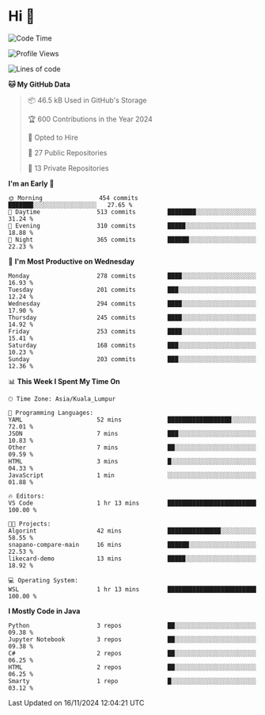 <h1>Hi 👋</h1>

<!--START_SECTION:waka-->
![Code Time](http://img.shields.io/badge/Code%20Time-796%20hrs%2015%20mins-blue)

![Profile Views](http://img.shields.io/badge/Profile%20Views-1-blue)

![Lines of code](https://img.shields.io/badge/From%20Hello%20World%20I%27ve%20Written-1.3%20million%20lines%20of%20code-blue)

**🐱 My GitHub Data** 

> 📦 46.5 kB Used in GitHub's Storage 
 > 
> 🏆 600 Contributions in the Year 2024
 > 
> 💼 Opted to Hire
 > 
> 📜 27 Public Repositories 
 > 
> 🔑 13 Private Repositories 
 > 
**I'm an Early 🐤** 

```text
🌞 Morning                454 commits         ███████░░░░░░░░░░░░░░░░░░   27.65 % 
🌆 Daytime                513 commits         ████████░░░░░░░░░░░░░░░░░   31.24 % 
🌃 Evening                310 commits         █████░░░░░░░░░░░░░░░░░░░░   18.88 % 
🌙 Night                  365 commits         ██████░░░░░░░░░░░░░░░░░░░   22.23 % 
```
📅 **I'm Most Productive on Wednesday** 

```text
Monday                   278 commits         ████░░░░░░░░░░░░░░░░░░░░░   16.93 % 
Tuesday                  201 commits         ███░░░░░░░░░░░░░░░░░░░░░░   12.24 % 
Wednesday                294 commits         ████░░░░░░░░░░░░░░░░░░░░░   17.90 % 
Thursday                 245 commits         ████░░░░░░░░░░░░░░░░░░░░░   14.92 % 
Friday                   253 commits         ████░░░░░░░░░░░░░░░░░░░░░   15.41 % 
Saturday                 168 commits         ███░░░░░░░░░░░░░░░░░░░░░░   10.23 % 
Sunday                   203 commits         ███░░░░░░░░░░░░░░░░░░░░░░   12.36 % 
```


📊 **This Week I Spent My Time On** 

```text
🕑︎ Time Zone: Asia/Kuala_Lumpur

💬 Programming Languages: 
YAML                     52 mins             ██████████████████░░░░░░░   72.01 % 
JSON                     7 mins              ███░░░░░░░░░░░░░░░░░░░░░░   10.83 % 
Other                    7 mins              ██░░░░░░░░░░░░░░░░░░░░░░░   09.59 % 
HTML                     3 mins              █░░░░░░░░░░░░░░░░░░░░░░░░   04.33 % 
JavaScript               1 min               ░░░░░░░░░░░░░░░░░░░░░░░░░   01.88 % 

🔥 Editors: 
VS Code                  1 hr 13 mins        █████████████████████████   100.00 % 

🐱‍💻 Projects: 
Algorint                 42 mins             ███████████████░░░░░░░░░░   58.55 % 
snapano-compare-main     16 mins             ██████░░░░░░░░░░░░░░░░░░░   22.53 % 
likecard-demo            13 mins             █████░░░░░░░░░░░░░░░░░░░░   18.92 % 

💻 Operating System: 
WSL                      1 hr 13 mins        █████████████████████████   100.00 % 
```

**I Mostly Code in Java** 

```text
Python                   3 repos             ██░░░░░░░░░░░░░░░░░░░░░░░   09.38 % 
Jupyter Notebook         3 repos             ██░░░░░░░░░░░░░░░░░░░░░░░   09.38 % 
C#                       2 repos             ██░░░░░░░░░░░░░░░░░░░░░░░   06.25 % 
HTML                     2 repos             ██░░░░░░░░░░░░░░░░░░░░░░░   06.25 % 
Smarty                   1 repo              █░░░░░░░░░░░░░░░░░░░░░░░░   03.12 % 
```




 Last Updated on 16/11/2024 12:04:21 UTC
<!--END_SECTION:waka-->

